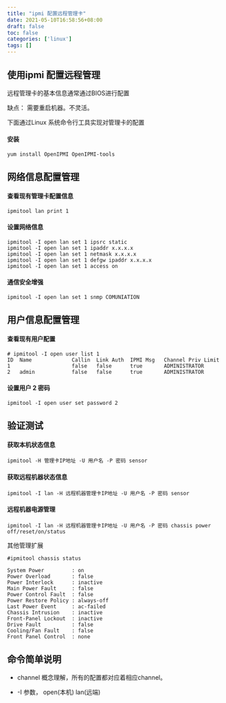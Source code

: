 ```yaml
---
title: "ipmi 配置远程管理卡"
date: 2021-05-10T16:58:56+08:00
draft: false
toc: false
categories: ['linux']
tags: []
---
```


## 使用ipmi 配置远程管理

远程管理卡的基本信息通常通过BIOS进行配置

缺点： 需要重启机器。不灵活。

下面通过Linux 系统命令行工具实现对管理卡的配置

#### 安装

```
yum install OpenIPMI OpenIPMI-tools
```

## 网络信息配置管理

#### 查看现有管理卡配置信息

```
ipmitool lan print 1
```

#### 设置网络信息

```
ipmitool -I open lan set 1 ipsrc static
ipmitool -I open lan set 1 ipaddr x.x.x.x
ipmitool -I open lan set 1 netmask x.x.x.x
ipmitool -I open lan set 1 defgw ipaddr x.x.x.x
ipmitool -I open lan set 1 access on
```

#### 通信安全增强

```
ipmitool -I open lan set 1 snmp COMUNIATION
```

## 用户信息配置管理

#### 查看现有用户配置

```
# ipmitool -I open user list 1
ID  Name             Callin  Link Auth  IPMI Msg   Channel Priv Limit
1                    false   false      true       ADMINISTRATOR
2   admin            false   false      true       ADMINISTRATOR
```

#### 设置用户 2 密码

```
ipmitool -I open user set password 2
````

## 验证测试

#### 获取本机状态信息

```
ipmitool -H 管理卡IP地址 -U 用户名 -P 密码 sensor 
```

#### 获取远程机器状态信息

```
ipmitool -I lan -H 远程机器管理卡IP地址 -U 用户名 -P 密码 sensor 
```

#### 远程机器电源管理

```
ipmitool -I lan -H 远程机器管理卡IP地址 -U 用户名 -P 密码 chassis power off/reset/on/status
```

其他管理扩展
```
#ipmitool chassis status

System Power         : on
Power Overload       : false
Power Interlock      : inactive
Main Power Fault     : false
Power Control Fault  : false
Power Restore Policy : always-off
Last Power Event     : ac-failed
Chassis Intrusion    : inactive
Front-Panel Lockout  : inactive
Drive Fault          : false
Cooling/Fan Fault    : false
Front Panel Control  : none
```

## 命令简单说明

- channel 概念理解，所有的配置都对应着相应channel。 

- -I 参数， open(本机) lan(远端)
